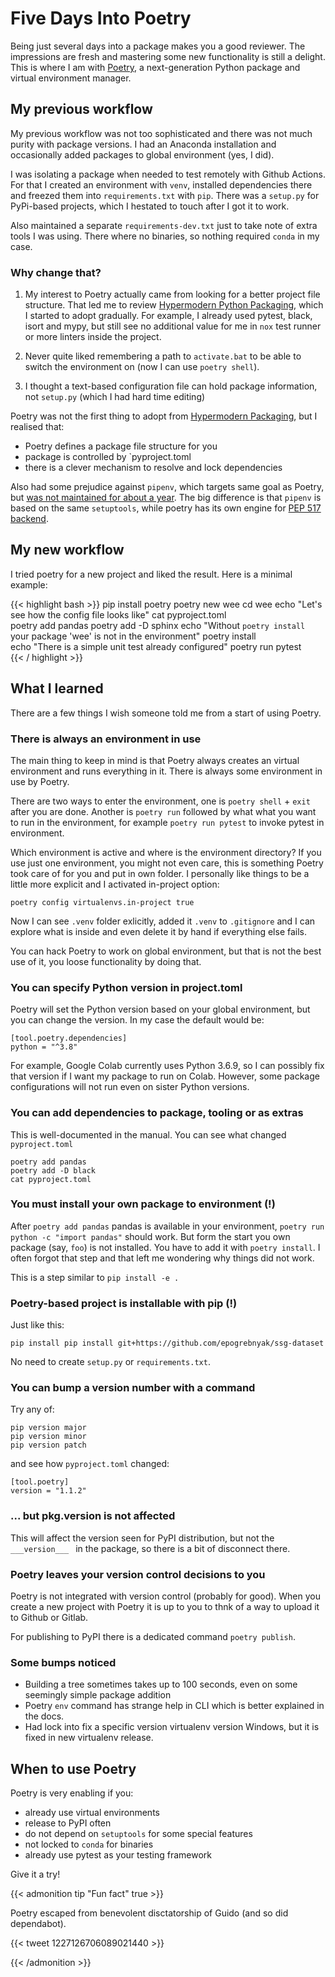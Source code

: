 # Five Days Into  Poetry


Being just several days into a package makes you a good reviewer. The impressions are fresh 
and mastering some new functionality is still a delight. This is where I am with [Poetry](https://python-poetry.org/), a next-generation Python package and virtual environment manager.

<!--more-->

## My previous workflow

My previous workflow was not too sophisticated and there was not much purity with package versions.
I had an Anaconda installation and occasionally added packages to global environment (yes, I did). 

I was isolating a package when needed to test remotely with Github Actions. For that I created an 
environment with `venv`, installed dependencies there and freezed them 
into `requirements.txt` with `pip`. There was a `setup.py` for PyPi-based projects, which I hestated 
to touch after I got it to work. 

Also maintained a separate `requirements-dev.txt` just to take note of extra tools I was using.
There where no binaries, so nothing required `conda` in my case.

### Why change that?

1. My interest to Poetry actually came from looking for a better project file structure. That led me to review [Hypermodern Python Packaging][hpp], which I started to adopt gradually. For example, I already used pytest, black, isort and mypy, but still see no additional value for me in `nox` test runner or more linters inside the project. 

[hpp]: https://cjolowicz.github.io/posts/hypermodern-python-01-setup/

2. Never quite liked remembering a path to `activate.bat` to be able to switch the environment on (now I can use `poetry shell`).

3. I thought a text-based configuration file can hold package information, not `setup.py` (which I had hard time editing) 

Poetry was not the first thing to adopt from [Hypermodern Packaging][hpp], but I realised that:

- Poetry defines a package file structure for you 
- package is controlled by `pyproject.toml
- there is a clever mechanism to resolve and lock dependencies

Also had some prejudice against `pipenv`, which targets same goal as Poetry, but [was not maintained for about a year](https://www.reddit.com/r/Python/comments/aox5ah/moving_away_from_pipenv). The big difference is that `pipenv` is based on the same `setuptools`, while poetry has its own engine for [PEP 517 backend](https://github.com/python-poetry/poetry-core).


## My new workflow

I tried poetry for a new project and liked the result. Here is a minimal example:


{{< highlight bash >}}
pip install poetry 
poetry new wee 
cd wee
echo "Let's see how the config file looks like"
cat pyproject.toml      
poetry add pandas
poetry add -D sphinx 
echo "Without `poetry install` your package 'wee' is not in the environment"
poetry install         
echo "There is a simple unit test already configured"
poetry run pytest       
{{< / highlight >}}

## What I learned

There are a few things I wish someone told me from a start of using Poetry.

### There is always an environment in use

The main thing to keep in mind is that Poetry always creates an virtual environment and runs everything in it. There is always some environment in use by Poetry. 

There are two ways to enter the environment, one is `poetry shell` + `exit`
after you are done. Another is `poetry run` followed by what 
what you want to run in the environment, for example `poetry run pytest`
to invoke pytest in environment.

Which environment is active and where is the environment directory?
If you use just one environment, you might not even care, this is something 
Poetry took care of for you and put in own folder. I personally 
like things to be a little more explicit and I activated 
in-project option:

```
poetry config virtualenvs.in-project true
```

Now I can see `.venv` folder exlicitly, added 
it `.venv` to `.gitignore` and I can explore what is inside 
and even delete it by hand if everything else fails.

You can hack Poetry to work on global environment, but that is not the best use of it,
you loose functionality by doing that. 

### You can specify Python version in project.toml

Poetry will set the Python version based on your global environment,
but you can change the version. In my case the default would be:

```
[tool.poetry.dependencies]
python = "^3.8"
```
For example, Google Colab currently uses Python 3.6.9, so I can 
possibly fix that version if I want my package to run on Colab.
However, some package configurations will not run even on sister 
Python versions.

### You can add dependencies to package, tooling or as extras

This is well-documented in the manual. You can see what changed
`pyproject.toml`

```
poetry add pandas
poetry add -D black
cat pyproject.toml
```

### You must install your own package to environment (!)

After `poetry add pandas` pandas is available in your 
environment, `poetry run python -c "import pandas"` 
should work. But form the start you own package 
(say, `foo`) is not installed. You have to add 
it with `poetry install`. I often forgot that step and 
that left me wondering why things did not work. 

This is a step similar to `pip install -e .`

### Poetry-based project is installable with pip (!)

Just like this:

```
pip install pip install git+https://github.com/epogrebnyak/ssg-dataset
```

No need to create `setup.py` or `requirements.txt`.

### You can bump a version number with a command 

Try any of:

```
pip version major
pip version minor 
pip version patch
```

and see how `pyproject.toml` changed:

```
[tool.poetry]
version = "1.1.2"
```

### ... but pkg.__version__ is not affected

This will affect the version seen for PyPI distribution, but not the 
`___version___ ` in the package, so there is a bit of disconnect there.

### Poetry leaves your version control decisions to you

Poetry is not integrated with version control (probably for good).
When you create a new project with Poetry it is up to you
to thnk of a way to upload it to Github or Gitlab.

For publishing to PyPI there is a dedicated command
`poetry publish`. 

### Some bumps noticed

- Building a tree sometimes takes up to 100 seconds, even on some seemingly simple package addition
- Poetry `env` command has strange help in CLI which is better explained in the docs.
- Had lock into fix a specific version virtualenv version Windows, but it is fixed in new virtualenv release.

## When to use Poetry

Poetry is very enabling if you:

- already use virtual environments 
- release to PyPI often
- do not depend on `setuptools` for some special features 
- not locked to `conda` for binaries
- already use pytest as your testing framework

Give it a try!

{{< admonition tip "Fun fact" true >}}

Poetry escaped from benevolent disctatorship of Guido
(and so did dependabot). 

{{< tweet 1227126706089021440 >}}

{{< /admonition >}}

<!-- https://xkcd.com/1987/ -->
